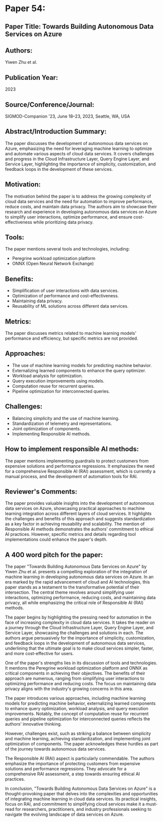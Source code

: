 # Paper 54:

## Paper Title: Towards Building Autonomous Data Services on Azure

## Authors:
Yiwen Zhu et al.

## Publication Year:
2023

## Source/Conference/Journal:
SIGMOD-Companion '23, June 18–23, 2023, Seattle, WA, USA

## Abstract/Introduction Summary:
The paper discusses the development of autonomous data services on Azure, emphasizing the need for leveraging machine learning to optimize and automate various aspects of cloud data services. It covers challenges and progress in the Cloud Infrastructure Layer, Query Engine Layer, and Service Layer, highlighting the importance of simplicity, customization, and feedback loops in the development of these services.

## Motivation:
The motivation behind the paper is to address the growing complexity of cloud data services and the need for automation to improve performance, reduce costs, and maintain data privacy. The authors aim to showcase their research and experience in developing autonomous data services on Azure to simplify user interactions, optimize performance, and ensure cost-effectiveness while prioritizing data privacy.

## Tools:
The paper mentions several tools and technologies, including:
- Peregrine workload optimization platform
- ONNX (Open Neural Network Exchange)

## Benefits:
- Simplification of user interactions with data services.
- Optimization of performance and cost-effectiveness.
- Maintaining data privacy.
- Reusability of ML solutions across different data services.

## Metrics:
The paper discusses metrics related to machine learning models' performance and efficiency, but specific metrics are not provided.

## Approaches:
- The use of machine learning models for predicting machine behavior.
- Externalizing learned components to enhance the query optimizer.
- Workload analysis for optimization.
- Query execution improvements using models.
- Computation reuse for recurrent queries.
- Pipeline optimization for interconnected queries.

## Challenges:
- Balancing simplicity and the use of machine learning.
- Standardization of telemetry and representations.
- Joint optimization of components.
- Implementing Responsible AI methods.

## How to implement responsible AI methods:
The paper mentions implementing guardrails to protect customers from expensive solutions and performance regressions. It emphasizes the need for a comprehensive Responsible AI (RAI) assessment, which is currently a manual process, and the development of automation tools for RAI.

## Reviewer's Comments:
The paper provides valuable insights into the development of autonomous data services on Azure, showcasing practical approaches to machine learning integration across different layers of cloud services. It highlights the challenges and benefits of this approach and suggests standardization as a key factor in achieving reusability and scalability. The mention of Responsible AI methods demonstrates the authors' commitment to ethical AI practices. However, specific metrics and details regarding tool implementations could enhance the paper's depth.

## A 400 word pitch for the paper:
The paper "Towards Building Autonomous Data Services on Azure" by Yiwen Zhu et al. presents a compelling exploration of the integration of machine learning in developing autonomous data services on Azure. In an era marked by the rapid advancement of cloud and AI technologies, this paper stands as a testament to the transformative potential of their intersection. The central theme revolves around simplifying user interactions, optimizing performance, reducing costs, and maintaining data privacy, all while emphasizing the critical role of Responsible AI (RAI) methods.

The paper begins by highlighting the pressing need for automation in the face of increasing complexity in cloud data services. It takes the reader on a journey through the Cloud Infrastructure Layer, Query Engine Layer, and Service Layer, showcasing the challenges and solutions in each. The authors argue persuasively for the importance of simplicity, customization, and feedback loops in the development of autonomous data services, underlining that the ultimate goal is to make cloud services simpler, faster, and more cost-effective for users.

One of the paper's strengths lies in its discussion of tools and technologies. It mentions the Peregrine workload optimization platform and ONNX as critical components in achieving their objectives. The benefits of their approach are numerous, ranging from simplifying user interactions to optimizing performance and reducing costs. The focus on maintaining data privacy aligns with the industry's growing concerns in this area.

The paper introduces various approaches, including machine learning models for predicting machine behavior, externalizing learned components to enhance query optimization, workload analysis, and query execution improvements. Notably, the concept of computation reuse for recurrent queries and pipeline optimization for interconnected queries reflects the authors' innovative thinking.

However, challenges exist, such as striking a balance between simplicity and machine learning, achieving standardization, and implementing joint optimization of components. The paper acknowledges these hurdles as part of the journey towards autonomous data services.

The Responsible AI (RAI) aspect is particularly commendable. The authors emphasize the importance of protecting customers from expensive solutions and performance regressions. They advocate for a comprehensive RAI assessment, a step towards ensuring ethical AI practices.

In conclusion, "Towards Building Autonomous Data Services on Azure" is a thought-provoking paper that delves into the complexities and opportunities of integrating machine learning in cloud data services. Its practical insights, focus on RAI, and commitment to simplifying cloud services make it a must-read for researchers, practitioners, and industry professionals seeking to navigate the evolving landscape of data services on Azure.
